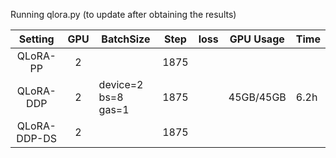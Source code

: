 Running qlora.py (to update after obtaining the results)

|    Setting   | GPU | BatchSize           | Step | loss | GPU Usage | Time |
|:------------:|:---:|---------------------|------|------|-----------|------|
| QLoRA-PP     | 2   |                     | 1875 |      |           |      |
| QLoRA-DDP    | 2   | device=2 bs=8 gas=1 | 1875 |      | 45GB/45GB | 6.2h |
| QLoRA-DDP-DS | 2   |                     | 1875 |      |           |      |